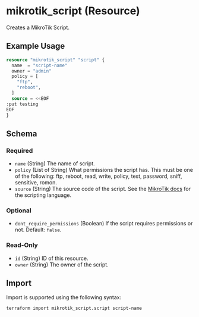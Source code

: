 # mikrotik_script (Resource)
Creates a MikroTik Script.

## Example Usage
```terraform
resource "mikrotik_script" "script" {
  name  = "script-name"
  owner = "admin"
  policy = [
    "ftp",
    "reboot",
  ]
  source = <<EOF
:put testing
EOF
}
```

<!-- schema generated by tfplugindocs -->
## Schema

### Required

- `name` (String) The name of script.
- `policy` (List of String) What permissions the script has. This must be one of the following: ftp, reboot, read, write, policy, test, password, sniff, sensitive, romon.
- `source` (String) The source code of the script. See the [MikroTik docs](https://wiki.mikrotik.com/wiki/Manual:Scripting) for the scripting language.

### Optional

- `dont_require_permissions` (Boolean) If the script requires permissions or not. Default: `false`.

### Read-Only

- `id` (String) ID of this resource.
- `owner` (String) The owner of the script.

## Import
Import is supported using the following syntax:
```shell
terraform import mikrotik_script.script script-name
```
